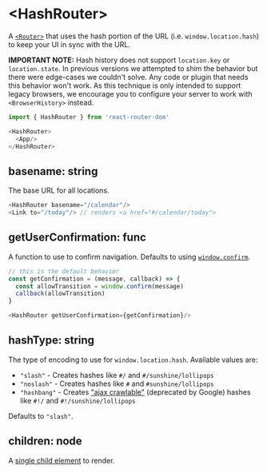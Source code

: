 # &lt;HashRouter>

A [`<Router>`](#router) that uses the hash portion of the URL (i.e. `window.location.hash`) to keep your UI in sync with the URL.

**IMPORTANT NOTE:** Hash history does not support `location.key` or `location.state`. In previous versions we attempted to shim the behavior but there were edge-cases we couldn't solve. Any code or plugin that needs this behavior won't work. As this technique is only intended to support legacy browsers, we encourage you to configure your server to work with `<BrowserHistory>` instead.

```js
import { HashRouter } from 'react-router-dom'

<HashRouter>
  <App/>
</HashRouter>
```

## basename: string

The base URL for all locations.

```js
<HashRouter basename="/calendar"/>
<Link to="/today"/> // renders <a href="#/calendar/today">
```

## getUserConfirmation: func

A function to use to confirm navigation. Defaults to using [`window.confirm`](https://developer.mozilla.org/en-US/docs/Web/API/Window/confirm).

```js
// this is the default behavior
const getConfirmation = (message, callback) => {
  const allowTransition = window.confirm(message)
  callback(allowTransition)
}

<HashRouter getUserConfirmation={getConfirmation}/>
```

## hashType: string

The type of encoding to use for `window.location.hash`. Available values are:

- `"slash"` - Creates hashes like `#/` and `#/sunshine/lollipops`
- `"noslash"` - Creates hashes like `#` and `#sunshine/lollipops`
- `"hashbang"` - Creates ["ajax crawlable"](https://developers.google.com/webmasters/ajax-crawling/docs/learn-more) (deprecated by Google) hashes like `#!/` and `#!/sunshine/lollipops`

Defaults to `"slash"`.

## children: node

A [single child element](https://facebook.github.io/react/docs/react-api.html#react.children.only) to render.
